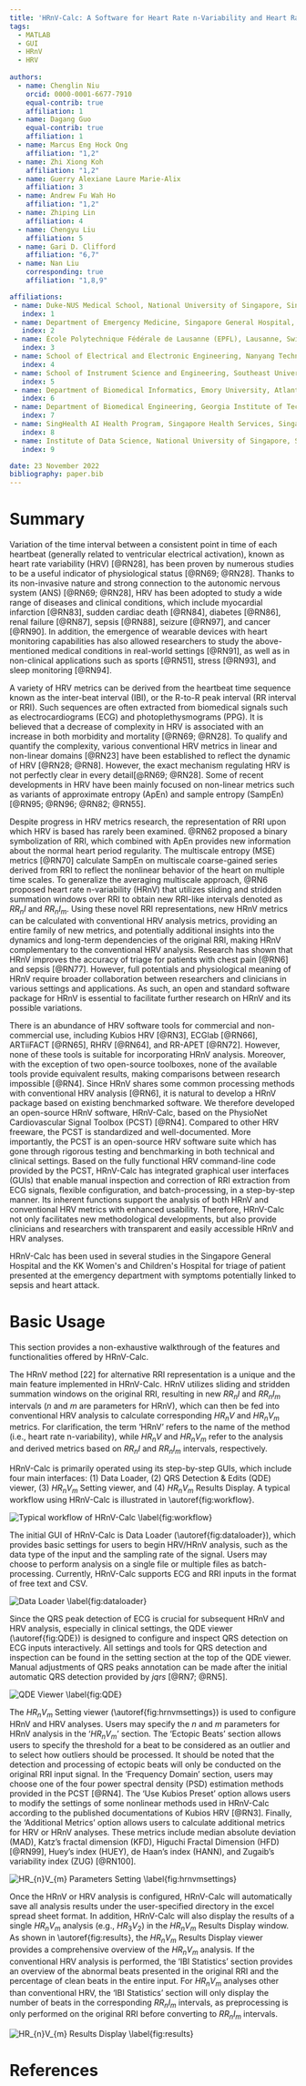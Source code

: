 ```yaml
---
title: 'HRnV-Calc: A Software for Heart Rate n-Variability and Heart Rate Variability Analysis'
tags:
  - MATLAB
  - GUI
  - HRnV
  - HRV
  
authors:
  - name: Chenglin Niu
    orcid: 0000-0001-6677-7910
    equal-contrib: true
    affiliation: 1
  - name: Dagang Guo
    equal-contrib: true 
    affiliation: 1
  - name: Marcus Eng Hock Ong
    affiliation: "1,2"
  - name: Zhi Xiong Koh
    affiliation: "1,2"
  - name: Guerry Alexiane Laure Marie-Alix
    affiliation: 3
  - name: Andrew Fu Wah Ho
    affiliation: "1,2"
  - name: Zhiping Lin
    affiliation: 4
  - name: Chengyu Liu
    affiliation: 5
  - name: Gari D. Clifford
    affiliation: "6,7"
  - name: Nan Liu
    corresponding: true 
    affiliation: "1,8,9"

affiliations:
 - name: Duke-NUS Medical School, National University of Singapore, Singapore, Singapore
   index: 1
 - name: Department of Emergency Medicine, Singapore General Hospital, Singapore, Singapore
   index: 2
 - name: École Polytechnique Fédérale de Lausanne (EPFL), Lausanne, Switzerland
   index: 3
 - name: School of Electrical and Electronic Engineering, Nanyang Technological University, Singapore 
   index: 4
 - name: School of Instrument Science and Engineering, Southeast University, Nanjing, China 
   index: 5
 - name: Department of Biomedical Informatics, Emory University, Atlanta, GA, United States of America
   index: 6
 - name: Department of Biomedical Engineering, Georgia Institute of Technology, Atlanta, GA, United States of America
   index: 7
 - name: SingHealth AI Health Program, Singapore Health Services, Singapore, Singapore 
   index: 8
 - name: Institute of Data Science, National University of Singapore, Singapore, Singapore
   index: 9

date: 23 November 2022
bibliography: paper.bib
---
```


# Summary

Variation of the time interval between a consistent point in time of each heartbeat (generally related to ventricular electrical activation), known as heart rate variability (HRV) [@RN28], has been proven by numerous studies to be a useful indicator of physiological status [@RN69; @RN28]. Thanks to its non-invasive nature and strong connection to the autonomic nervous system (ANS) [@RN69; @RN28], HRV has been adopted to study a wide range of diseases and clinical conditions, which include myocardial infarction [@RN83], sudden cardiac death [@RN84], diabetes [@RN86], renal failure [@RN87], sepsis [@RN88], seizure [@RN97], and cancer [@RN90]. In addition, the emergence of wearable devices with heart monitoring capabilities has also allowed researchers to study the above-mentioned medical conditions in real-world settings [@RN91], as well as in non-clinical applications such as sports [@RN51], stress [@RN93], and sleep monitoring [@RN94]. 

A variety of HRV metrics can be derived from the heartbeat time sequence known as the inter-beat interval (IBI), or the R-to-R peak interval (RR interval or RRI). Such sequences are often extracted from biomedical signals such as electrocardiograms (ECG) and photoplethysmograms (PPG). It is believed that a decrease of complexity in HRV is associated with an increase in both morbidity and mortality [@RN69; @RN28]. To qualify and quantify the complexity, various conventional HRV metrics in linear and non-linear domains [@RN23] have been established to reflect the dynamic of HRV [@RN28; @RN8]. However, the exact mechanism regulating HRV is not perfectly clear in every detail[@RN69; @RN28]. Some of recent developments in HRV have been mainly focused on non-linear metrics such as variants of approximate entropy (ApEn) and sample entropy (SampEn) [@RN95; @RN96; @RN82; @RN55]. 

Despite progress in HRV metrics research, the representation of RRI upon which HRV is based has rarely been examined. @RN62 proposed a binary symbolization of RRI, which combined with ApEn provides new information about the normal heart period regularity. The multiscale entropy (MSE) metrics [@RN70] calculate SampEn on multiscale coarse-gained series derived from RRI to reflect the nonlinear behavior of the heart on multiple time scales. To generalize the averaging multiscale approach, @RN6 proposed heart rate n-variability (HRnV) that utilizes sliding and stridden summation windows over RRI to obtain new RRI-like intervals denoted as $RR_{n}I$ and $RR_{n}I_{m}$. Using these novel RRI representations, new HRnV metrics can be calculated with conventional HRV analysis metrics, providing an entire family of new metrics, and potentially additional insights into the dynamics and long-term dependencies of the original RRI, making HRnV complementary to the conventional HRV analysis. Research has shown that HRnV improves the accuracy of triage for patients with chest pain [@RN6] and sepsis [@RN77]. However, full potentials and physiological meaning of HRnV require broader collaboration between researchers and clinicians in various settings and applications. As such, an open and standard software package for HRnV is essential to facilitate further research on HRnV and its possible variations.   

There is an abundance of HRV software tools for commercial and non-commercial use, including Kubios HRV [@RN3], ECGlab [@RN66], ARTiiFACT [@RN65], RHRV [@RN64], and RR-APET [@RN72]. However, none of these tools is suitable for incorporating HRnV analysis. Moreover, with the exception of two open-source toolboxes, none of the available tools provide equivalent results, making comparisons between research impossible [@RN4]. Since HRnV shares some common processing methods with conventional HRV analysis [@RN6], it is natural to develop a HRnV package based on existing benchmarked software. We therefore developed an open-source HRnV software, HRnV-Calc, based on the PhysioNet Cardiovascular Signal Toolbox (PCST) [@RN4]. Compared to other HRV freeware, the PCST is standardized and well-documented. More importantly, the PCST is an open-source HRV software suite which has gone through rigorous testing and benchmarking in both technical and clinical settings. Based on the fully functional HRV command-line code provided by the PCST, HRnV-Calc has integrated graphical user interfaces (GUIs) that enable manual inspection and correction of RRI extraction from ECG signals, flexible configuration, and batch-processing, in a step-by-step manner. Its inherent functions support the analysis of both HRnV and conventional HRV metrics with enhanced usability. Therefore, HRnV-Calc not only facilitates new methodological developments, but also provide clinicians and researchers with transparent and easily accessible HRnV and HRV analyses.

HRnV-Calc has been used in several studies in the Singapore General Hospital and the KK Women's and Children's Hospital for triage of patient presented at the emergency department with symptoms potentially linked to sepsis and heart attack. 


# Basic Usage
This section provides a non-exhaustive walkthrough of the features and functionalities offered by HRnV-Calc. 

The HRnV method [22] for alternative RRI representation is a unique and the main feature implemented in HRnV-Calc. HRnV utilizes sliding and stridden summation windows on the original RRI, resulting in new $RR_{n}I$ and $RR_{n}I_{m}$  intervals ($n$ and $m$ are parameters for HRnV), which can then be fed into conventional HRV analysis to calculate corresponding $HR_{n}V$ and $HR_{n}V_{m}$  metrics. For clarification, the term ‘HRnV’ refers to the name of the method (i.e., heart rate n-variability), while $HR_{n}V$ and $HR_{n}V_{m}$ refer to the analysis and derived metrics based on $RR_{n}I$ and $RR_{n}I_{m}$ intervals, respectively.

HRnV-Calc is primarily operated using its step-by-step GUIs, which include four main interfaces: (1) Data Loader, (2) QRS Detection & Edits (QDE) viewer, (3) $HR_{n}V_{m}$ 
Setting viewer, and (4) $HR_{n}V_{m}$ Results Display. A typical workflow using HRnV-Calc is illustrated in \autoref{fig:workflow}.

![Typical workflow of HRnV-Calc \label{fig:workflow}](../figs/HRnV-Calc_workflow.png)

The initial GUI of HRnV-Calc is Data Loader (\autoref{fig:dataloader}), which provides basic settings for users to begin HRV/HRnV analysis, such as the data type of the input and the sampling rate of the signal. Users may choose to perform analysis on a single file or multiple files as batch-processing. Currently, HRnV-Calc supports ECG and RRI inputs in the format of free text and CSV. 

![Data Loader \label{fig:dataloader}](../figs/Data_loader.png)

Since the QRS peak detection of ECG is crucial for subsequent HRnV and HRV analysis, especially in clinical settings, the QDE viewer (\autoref{fig:QDE}) is designed to configure and inspect QRS detection on ECG inputs interactively. All settings and tools for QRS detection and inspection can be found in the setting section at the top of the QDE viewer. Manual adjustments of QRS peaks annotation can be made after the initial automatic QRS detection provided by *jqrs* [@RN7; @RN5].

![QDE Viewer \label{fig:QDE}](../figs/QDE_full.png)

The $HR_{n}V_{m}$ Setting viewer (\autoref{fig:hrnvmsettings}) is used to configure HRnV and HRV analyses. Users may specify the $n$ and $m$ parameters for HRnV analysis in the ‘$HR_{n}V_{m}$’ section. The ‘Ectopic Beats’ section allows users to specify the threshold for a beat to be considered as an outlier and to select how outliers should be processed. It should be noted that the detection and processing of ectopic beats will only be conducted on the original RRI input signal. In the ‘Frequency Domain’ section, users may choose one of the four power spectral density (PSD) estimation methods provided in the PCST [@RN4]. The ‘Use Kubios Preset’ option allows users to modify the settings of some nonlinear methods used in HRnV-Calc according to the published documentations of Kubios HRV [@RN3]. Finally, the ‘Additional Metrics’ option allows users to calculate additional metrics for HRV or HRnV analyses. These metrics include median absolute deviation (MAD), Katz’s fractal dimension (KFD), Higuchi Fractal Dimension (HFD) [@RN99],  Huey’s index (HUEY), de Haan’s index (HANN), and Zugaib’s variability index (ZUG) [@RN100]. 

![$HR_{n}V_{m}$ Parameters Setting \label{fig:hrnvmsettings}](../figs/HRnVm_setting.png)

Once the HRnV or HRV analysis is configured, HRnV-Calc will automatically save all analysis results under the user-specified directory in the excel spread sheet format. In addition, HRnV-Calc will also display the results of a single $HR_{n}V_{m}$ analysis (e.g., $HR_{3}V_{2}$) in the $HR_{n}V_{m}$ Results Display window. As shown in \autoref{fig:results}, the $HR_{n}V_{m}$ Results Display viewer provides a comprehensive overview of the $HR_{n}V_{m}$  analysis. If the conventional HRV analysis is performed, the ‘IBI Statistics’ section provides an overview of the abnormal beats presented in the original RRI and the percentage of clean beats in the entire input. For $HR_{n}V_{m}$  analyses other than conventional HRV, the ‘IBI Statistics’ section will only display the number of beats in the corresponding $RR_{n}I_{m}$  intervals, as preprocessing is only performed on the original RRI before converting to $RR_{n}I_{m}$  intervals.

![$HR_{n}V_{m}$ Results Display \label{fig:results}](../figs/Results.png)

# References